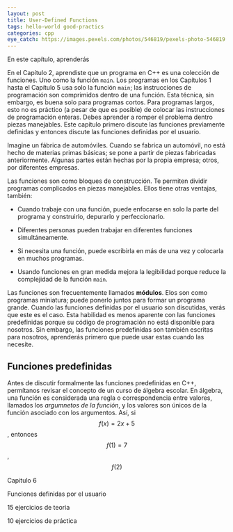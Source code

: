 ```yaml
---
layout: post
title: User-Defined Functions
tags: hello-world good-practics 
categories: cpp
eye_catch: https://images.pexels.com/photos/546819/pexels-photo-546819.jpeg
---
```


En este capítulo, aprenderás

<!--more-->

En el Capítulo 2, aprendiste que un programa en C++ es una colección de funciones. Uno como la función `main`. Los programas en los Capítulos 1 hasta el Capítulo 5 usa solo la función `main`; las instrucciones de programación son comprimidos dentro de una función. Esta técnica, sin embargo, es buena solo para programas cortos. Para programas largos, esto no es práctico (a pesar de que es posible) de colocar las instrucciones de programación enteras. Debes aprender a romper el problema dentro piezas manejables. Este capítulo primero discute las funciones previamente definidas y entonces discute las funciones definidas por el usuario.

Imagine un fábrica de automóviles. Cuando se fabrica un automóvil, no está hecho de materias primas básicas; se pone a partir de piezas fabricadas anteriormente. Algunas partes están hechas por la propia empresa; otros, por diferentes empresas.

Las funciones son como bloques de construcción. Te permiten dividir programas complicados en piezas manejables. Ellos tiene otras ventajas, también:

* Cuando trabaje con una función, puede enfocarse en solo la parte del programa y construirlo, depurarlo y perfeccionarlo.
* Diferentes personas pueden trabajar en diferentes funciones simultáneamente.
* Si necesita una función, puede escribirla en más de una vez y colocarla en muchos programas.


* Usando funciones en gran medida mejora la legibilidad porque reduce la complejidad de la función `main`.

Las funciones son frecuentemente llamados **módulos**. Elos son como programas miniatura; puede ponerlo juntos para formar un programa grande. Cuando las funciones definidas por el usuario son discutidas, verás que este es el caso. Esta habilidad es menos aparente con las funciones predefinidas porque su código de programación no está disponible para nosotros. Sin embargo, las funciones predefinidas son también escritas para nosotros, aprenderás primero que puede usar estas cuando las necesite.

## Funciones predefinidas

Antes de discutir formalmente las funciones predefinidas en C++, permítanos revisar el concepto de un curso de álgebra escolar. En álgebra, una función es considerada una regla o correspondencia entre valores, llamados los *argumnetos de la función*, y los valores son únicos de la función asociado con los argumentos. Así, si $$f(x)=2x+5$$, entonces $$f(1)=7$$, $$f(2)$$


Capitulo 6

Funciones definidas por el usuario

15 ejercicios de teoria

10 ejercicios de práctica
